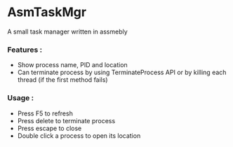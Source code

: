 # AsmTaskMgr
A small task manager written in assmebly

### Features :
* Show process name, PID and location
* Can terminate process by using TerminateProcess API or by killing each thread (if the first method fails)

### Usage :
* Press F5 to refresh
* Press delete to terminate process
* Press escape to close
* Double click a process to open its location

